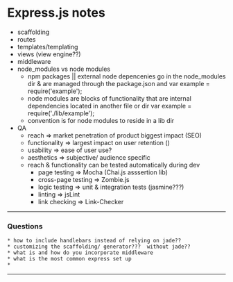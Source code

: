 # Express.js notes  

  * scaffolding  
  * routes  
  * templates/templating  
  * views (view engine??)  
  * middleware  
  * node_modules vs node modules  
    * npm packages || external node depencenies go in the node_modules dir & are managed through the package.json  and var example = require('example');  
    * node modules are blocks of functionality that are internal dependencies located in another file or dir  var example = require('./lib/example');  
    * convention is for node modules to reside in a lib dir  
  * QA  
      * reach => market penetration of product  biggest impact (SEO)  
      * functionality => largest impact on user retention ()  
      * usability => ease of user use?  
      * aesthetics => subjective/ audience specific  
      * reach & functionality can be tested automatically during dev  
        * page testing => Mocha (Chai.js asssertion lib) 
        * cross-page testing => Zombie.js  
        * logic testing => unit & integration tests (jasmine???)  
        * linting => jsLint  
        * link checking => Link-Checker  
    

---  

### Questions  

    * how to include handlebars instead of relying on jade??  
    * customizing the scaffolding/ generator???  without jade??  
    * what is and how do you incorporate middleware  
    * what is the most common express set up  
    * 

---      
